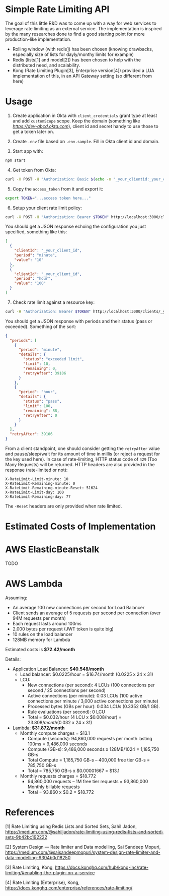 # Simple Rate Limiting API

The goal of this little R&D was to come up with a way for web services to leverage rate limiting as an external service.
The implementation is inspired by the many researches done to find a good starting point for more production-like implementation.

* Rolling window (with redis[1](#ref1)) has been chosen (knowing drawbacks, especially size of lists for dayly/monthy limits for example)
* Redis (lists[1] and model[2]) has been chosen to help with the distributed need, and scalability.
* Kong (Rate Limiting Plugin[3], Enterprise version[4]) provided a LUA implementation of this, in an API Gateway setting (so different from here)

# Usage


1. Create application in Okta with `client_credentials` grant type at least and add `customScope` scope. Keep the domain (something like *https://dev-abcd.okta.com*), client id and secret handy to use those to get a token later on.

2. Create `.env` file based on `.env.sample`. Fill in Okta client id and domain.

3. Start app with:

```bash	
npm start
```

4. Get token from Okta:

```bash
curl -X POST -H "Authorization: Basic $(echo -n "_your_clientid:_your_clientsecret" | base64)" https://_your_okta_domain/oauth2/default/v2/token --data "grant_type=client_credentials&scope=customScope"
```

5. Copy the `access_token` from it and export it:

```bash
export TOKEN="...access token here..."
```

6. Setup your client rate limit policy:

```bash
curl -X POST -H "Authorization: Bearer $TOKEN" http://localhost:3000/clients --data "config.minute=10" --data "config.hour=100"
```
	
You should get a JSON response echoing the configuration you just specified, something like this:

```json
[
  {
    "clientId": "_your_client_id",
    "period": "minute",
    "value": "10"
  },
  {
    "clientId": "_your_client_id",
    "period": "hour",
    "value": "100"
  }
]
```

7. Check rate limit against a resource key:

```bash
curl -H "Authorization: Bearer $TOKEN" http://localhost:3000/clients/_your_client_id/resources/some_arbitrary_key
```

You should get a JSON response with periods and their status (pass or exceeded). Something of the sort:

```json
{
  "periods": [
    {
      "period": "minute",
      "details": {
        "status": "exceeded limit",
        "limit": 10,
        "remaining": 0,
        "retryAfter": 39106
      }
    },
    {
      "period": "hour",
      "details": {
        "status": "pass",
        "limit": 100,
        "remaining": 88,
        "retryAfter": 0
      }
    }
  ],
  "retryAfter": 39106
}
```

From a client standpoint, one should consider getting the `retryAfter` value and pause/sleep/wait for its amount of time in millis (or reject a request for the key used here).
In case of rate-limiting, HTTP status code of `429` (Too Many Requests) will be returned. HTTP headers are also provided in the response (rate-limited or not):

```
X-RateLimit-Limit-minute: 10
X-RateLimit-Remaining-minute: 0
X-RateLimit-Remaining-minute-Reset: 51624
X-RateLimit-Limit-day: 100
X-RateLimit-Remaining-day: 77
```

The `-Reset` headers are only provided when rate limited.

# Estimated Costs of Implementation

# AWS ElasticBeanstalk 

TODO

# AWS Lambda

Assuming:

* An average 100 new connections per second for Load Balancer
* Client sends an average of 5 requests per second per connection (over 94M requests per month)
* Each request lasts around 100ms
* 2,000 bytes per request (JWT token is quite big)
* 10 rules on the load balancer
* 128MB memory for Lambda

Estimated costs is **$72.42/month**

Details:

* Application Load Balancer: **$40.548/month**
    * Load balancer: $0.0225/hour = $16.74/month (0.0225 x 24 x 31)
    * LCU:
        * New connections (per second): 4 LCUs (100 connections per second / 25 connections per second)
        * Active connections (per minute): 0.03 LCUs (100 active connections per minute / 3,000 active connections per minute)
        * Processed bytes (GBs per hour): 0.034 LCUs (0.3352 GB/1 GB).
        * Rule evaluations (per second): 0 LCU
        * Total = $0.032/hour (4 LCU x $0.008/hour) = $23.808/month ($0.032 x 24 x 31)
* Lambda: **$31.872/month**
  * Monthly compute charges = $13.1
    * Compute (seconds): 94,860,000 requests per month lasting 100ms = 9,486,000 seconds
    * Compute (GB-s): 9,486,000 seconds x 128MB/1024 = 1,185,750 GB-s
    * Total Compute = 1,185,750 GB-s – 400,000 free tier GB-s = 785,750 GB-s
    * Total = 785,750 GB-s x $0.00001667 = $13.1
  * Monthly requests charges = $18.772
    * 94,860,000 requests – 1M free tier requests = 93,860,000 Monthly billable requests
    * Total = 93.860 x $0.2 = $18.772

# References

<a id="ref1">[1]</a> Rate Limiting using Redis Lists and Sorted Sets, Sahil Jadon, https://medium.com/@sahiljadon/rate-limiting-using-redis-lists-and-sorted-sets-9b42bc192222

[2] System Design — Rate limiter and Data modelling, Sai Sandeep Mopuri, https://medium.com/@saisandeepmopuri/system-design-rate-limiter-and-data-modelling-9304b0d18250

[3] Rate Limiting, Kong, https://docs.konghq.com/hub/kong-inc/rate-limiting/#enabling-the-plugin-on-a-service

[4] Rate Limiting (Enterprise), Kong, https://docs.konghq.com/enterprise/references/rate-limiting/
